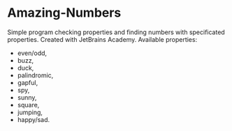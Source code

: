 # Amazing-Numbers
Simple program checking properties and finding numbers with specificated properties. Created with JetBrains Academy.
Available properties:
- even/odd,
- buzz,
- duck,
- palindromic,
- gapful,
- spy,
- sunny,
- square,
- jumping,
- happy/sad.